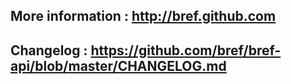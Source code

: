 ## More information : http://bref.github.com
## Changelog : https://github.com/bref/bref-api/blob/master/CHANGELOG.md